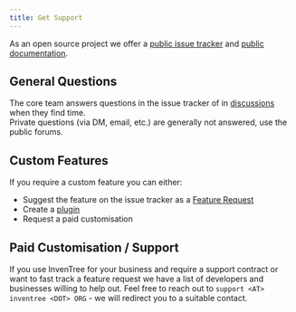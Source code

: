 ```yaml
---
title: Get Support
---
```


As an open source project we offer a [public issue tracker](https://github.com/inventree/InvenTree) and [public documentation](https://docs.inventree.org).

## General Questions
The core team answers questions in the issue tracker of in [discussions](https://github.com/inventree/InvenTree/discussions) when they find time.  
Private questions (via DM, email, etc.) are generally not answered, use the public forums.

## Custom Features
If you require a custom feature you can either:
- Suggest the feature on the issue tracker as a [Feature Request](https://github.com/inventree/InvenTree/issues/new?template=feature_request.yaml)
- Create a [plugin](extend/plugin/index.md)
- Request a paid customisation

## Paid Customisation / Support
If you use InvenTree for your business and require a support contract or want to fast track a feature request we have a list of developers and businesses willing to help out.
Feel free to reach out to `support <AT> inventree <DOT> ORG` - we will redirect you to a suitable contact.
